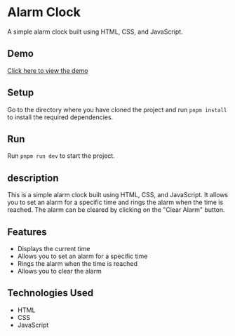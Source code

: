 # Alarm Clock

A simple alarm clock built using HTML, CSS, and JavaScript.

## Demo

[Click here to view the demo](https://alarm-clock.netlify.app/)

## Setup

Go to the directory where you have cloned the project and run `pnpm install` to install the required dependencies.

## Run

Run `pnpm run dev` to start the project.

## description

This is a simple alarm clock built using HTML, CSS, and JavaScript. It allows you to set an alarm for a specific time and rings the alarm when the time is reached. The alarm can be cleared by clicking on the "Clear Alarm" button.

## Features

- Displays the current time
- Allows you to set an alarm for a specific time
- Rings the alarm when the time is reached
- Allows you to clear the alarm

## Technologies Used

- HTML
- CSS
- JavaScript

